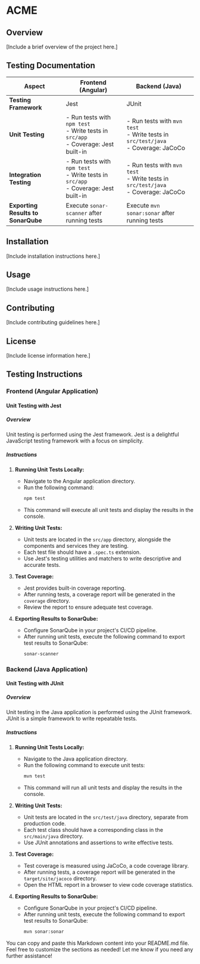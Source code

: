 # ACME

## Overview

[Include a brief overview of the project here.]

## Testing Documentation

| Aspect              | Frontend (Angular)                                                                   | Backend (Java)                                                                     |
|---------------------|--------------------------------------------------------------------------------------|------------------------------------------------------------------------------------|
| **Testing Framework** | Jest                                                                                 | JUnit                                                                              |
| **Unit Testing**     | - Run tests with `npm test`<br>- Write tests in `src/app`<br>- Coverage: Jest built-in | - Run tests with `mvn test`<br>- Write tests in `src/test/java`<br>- Coverage: JaCoCo |
| **Integration Testing** | - Run tests with `npm test`<br>- Write tests in `src/app`<br>- Coverage: Jest built-in | - Run tests with `mvn test`<br>- Write tests in `src/test/java`<br>- Coverage: JaCoCo |
| **Exporting Results to SonarQube** | Execute `sonar-scanner` after running tests                             | Execute `mvn sonar:sonar` after running tests                                     |

## Installation

[Include installation instructions here.]

## Usage

[Include usage instructions here.]

## Contributing

[Include contributing guidelines here.]

## License

[Include license information here.]

## Testing Instructions

### Frontend (Angular Application)

#### Unit Testing with Jest

##### Overview

Unit testing is performed using the Jest framework. Jest is a delightful JavaScript testing framework with a focus on simplicity.

##### Instructions

1. **Running Unit Tests Locally:**
   - Navigate to the Angular application directory.
   - Run the following command:
     ```bash
     npm test
     ```
   - This command will execute all unit tests and display the results in the console.

2. **Writing Unit Tests:**
   - Unit tests are located in the `src/app` directory, alongside the components and services they are testing.
   - Each test file should have a `.spec.ts` extension.
   - Use Jest's testing utilities and matchers to write descriptive and accurate tests.

3. **Test Coverage:**
   - Jest provides built-in coverage reporting.
   - After running tests, a coverage report will be generated in the `coverage` directory.
   - Review the report to ensure adequate test coverage.

4. **Exporting Results to SonarQube:**
   - Configure SonarQube in your project's CI/CD pipeline.
   - After running unit tests, execute the following command to export test results to SonarQube:
     ```bash
     sonar-scanner
     ```

### Backend (Java Application)

#### Unit Testing with JUnit

##### Overview

Unit testing in the Java application is performed using the JUnit framework. JUnit is a simple framework to write repeatable tests.

##### Instructions

1. **Running Unit Tests Locally:**
   - Navigate to the Java application directory.
   - Run the following command to execute unit tests:
     ```bash
     mvn test
     ```
   - This command will run all unit tests and display the results in the console.

2. **Writing Unit Tests:**
   - Unit tests are located in the `src/test/java` directory, separate from production code.
   - Each test class should have a corresponding class in the `src/main/java` directory.
   - Use JUnit annotations and assertions to write effective tests.

3. **Test Coverage:**
   - Test coverage is measured using JaCoCo, a code coverage library.
   - After running tests, a coverage report will be generated in the `target/site/jacoco` directory.
   - Open the HTML report in a browser to view code coverage statistics.

4. **Exporting Results to SonarQube:**
   - Configure SonarQube in your project's CI/CD pipeline.
   - After running unit tests, execute the following command to export test results to SonarQube:
     ```bash
     mvn sonar:sonar
     ```

You can copy and paste this Markdown content into your README.md file. Feel free to customize the sections as needed! Let me know if you need any further assistance!
